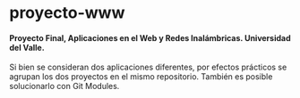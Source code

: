 # proyecto-www

#### Proyecto Final, Aplicaciones en el Web y Redes Inalámbricas. Universidad del Valle.

Si bien se consideran dos aplicaciones diferentes, por efectos prácticos se agrupan los dos proyectos en el mismo repositorio. También es posible solucionarlo con Git Modules.
